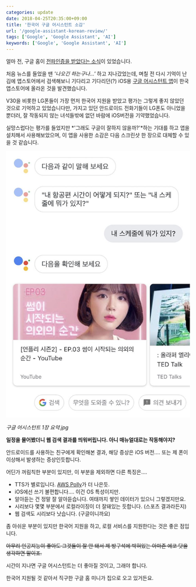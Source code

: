 ```yaml
---
categories: update
date: 2018-04-25T20:35:00+09:00
title: '한국어 구글 어시스턴트 소감'
url: '/google-assistant-korean-review/'
tags: ['Google', 'Google Assistant', 'AI']
keywords: ['Google', 'Google Assistant', 'AI']
---
```


얼마 전, 구글 홈이 [전파인증을 받았다는 소식](http://rra.go.kr/ko/license/A_b_popup_mobile.do?app_no=201817210000075818)이 있었습니다.

처음 뉴스를 들었을 땐 _'나오긴 하는구나...'_ 하고 지나갔었는데, 며칠 전 다시 기억이 난 김에 앱스토어에서 검색해보니 기다리고 기다리던(?) iOS용 [구글 어시스턴트 앱](https://itunes.apple.com/kr/app/google-%EC%96%B4%EC%8B%9C%EC%8A%A4%ED%84%B4%ED%8A%B8/id1220976145?mt=8)이 한국 앱스토어에 올라온 것을 발견했습니다.

V30을 비롯한 LG폰들이 가장 먼저 한국어 지원을 받았고 평가는 그렇게 좋지 않았던 것으로 기억하고 있었습니다만, 가지고 있던 안드로이드 전화기들이 LG폰도 아니었을뿐더러, 잘 작동되지 않는 녀석들밖에 없던 바람에 iOS버전을 기약했었습니다.

실망스럽다는 평가를 들었지만 *'그래도 구글이 잘하지 않을까?'*하는 기대를 하고 앱을 설치해서 사용해보았으며, 이 앱을 사용한 소감은 다음 스크린샷 한 장으로 대체할 수 있을 것 같습니다.

![구글 어시스턴트 1장 요약.jpg](01.jpg)

_구글 어시스턴트 1장 요약.jpg_

**일정을 물어봤더니 웹 검색 결과를 띄워버립니다. 아니 매뉴얼대로는 작동해야지?**

안드로이드를 사용하는 친구에게 확인해본 결과, 해당 증상은 iOS 버전.... 또는 제 폰이 이상해서 발생하는 증상인듯합니다.

어딘가 꺼림칙한 부분이 있지만, 이 부분을 제외하면 다른 특징은....

- TTS가 별로입니다. [AWS Polly](https://aws.amazon.com/ko/polly/)가 더 나은듯.
- iOS에선 쓰기 불편합니다.... 이건 OS 특성이지만.
- 알아듣는 건 정말 잘 알아듣습니다. 여태까지 쌓인 데이터가 있으니 그렇겠지만요.
- 시리보다 몇몇 부분에서 로컬라이징이 더 잘돼있는 듯합니다. (스포츠 결과라든지)
- 웹 검색도 시리보다 낫습니다. (구글이니까요)

좀 아쉬운 부분이 있지만 한국어 지원을 하고, 로컬 서비스를 지원한다는 것은 좋은 점입니다.

~~아무리 인공지능이 좋아도 그것들이 잘 안 돼서 제 방구석에 박혀있는 아마존 에코 닷을 생각하면 말이죠.~~

시간이 지나면 구글 어시스턴트는 더 좋아질 것이고, 그래야 합니다.

한국어 지원될 것 같아서 직구한 구글 홈 미니가 집으로 오고 있거든요.
